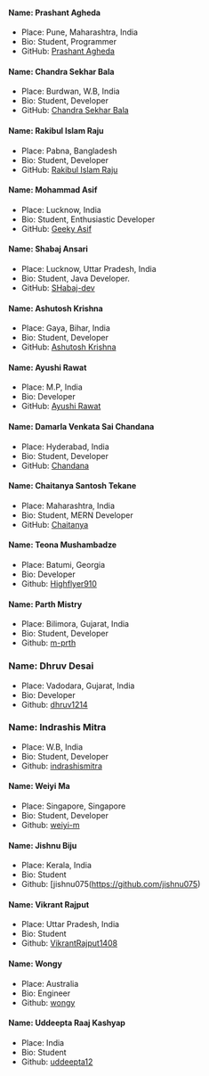 #### Name: Prashant Agheda

- Place: Pune, Maharashtra, India
- Bio: Student, Programmer
- GitHub: [Prashant Agheda](https://github.com/prashant-agheda)

#### Name: Chandra Sekhar Bala

- Place: Burdwan, W.B, India
- Bio: Student, Developer
- GitHub: [Chandra Sekhar Bala](https://github.com/Chandra-Sekhar-Bala)

#### Name: Rakibul Islam Raju

- Place: Pabna, Bangladesh
- Bio: Student, Developer
- GitHub: [Rakibul Islam Raju](https://github.com/rakibul-islam-raju)

#### Name: Mohammad Asif

- Place: Lucknow, India
- Bio: Student, Enthusiastic Developer
- GitHub: [Geeky Asif](https://github.com/geekyasif)

#### Name: Shabaj Ansari

- Place: Lucknow, Uttar Pradesh, India
- Bio: Student, Java Developer.
- GitHub: [SHabaj-dev](https://github.com/SHabaj-dev)

#### Name: Ashutosh Krishna

- Place: Gaya, Bihar, India
- Bio: Student, Developer
- GitHub: [Ashutosh Krishna](https://github.com/ashutoshkrris)

#### Name: Ayushi Rawat

- Place: M.P, India
- Bio: Developer
- GitHub: [Ayushi Rawat](https://github.com/ayushi7rawat)

#### Name: Damarla Venkata Sai Chandana

- Place: Hyderabad, India
- Bio: Student, Developer
- GitHub: [Chandana](https://github.com/chandu6111)

#### Name: Chaitanya Santosh Tekane
- Place: Maharashtra, India
- Bio: Student, MERN Developer
- GitHub: [Chaitanya](https://github.com/chaitanyatekane)

#### Name: Teona Mushambadze
- Place: Batumi, Georgia
- Bio: Developer
- Github: [Highflyer910](https://github.com/highflyer910)

#### Name: Parth Mistry
- Place: Bilimora, Gujarat, India
- Bio: Student, Developer
- Github: [m-prth](https://github.com/m-prth)

### Name: Dhruv Desai
- Place: Vadodara, Gujarat, India
- Bio: Developer
- Github: [dhruv1214](https://github.com/dhruv1214)

### Name: Indrashis Mitra
- Place: W.B, India
- Bio: Student, Developer
- Github: [indrashismitra](https://github.com/indrashismitra)

#### Name: Weiyi Ma
- Place: Singapore, Singapore
- Bio: Student, Developer
- Github: [weiyi-m](https://github.com/weiyi-m)

#### Name: Jishnu Biju
- Place: Kerala, India
- Bio: Student
- Github: [jishnu075(https://github.com/jishnu075)

#### Name: Vikrant Rajput
- Place: Uttar Pradesh, India
- Bio: Student
- Github: [VikrantRajput1408](https://github.com/VikrantRajput1408)
#### Name: Wongy
- Place: Australia
- Bio: Engineer
- Github: [wongy](https://github.com/dwongdev)
#### Name: Uddeepta Raaj Kashyap
- Place: India
- Bio: Student
- Github: [uddeepta12](https://github.com/uddeepta12)
